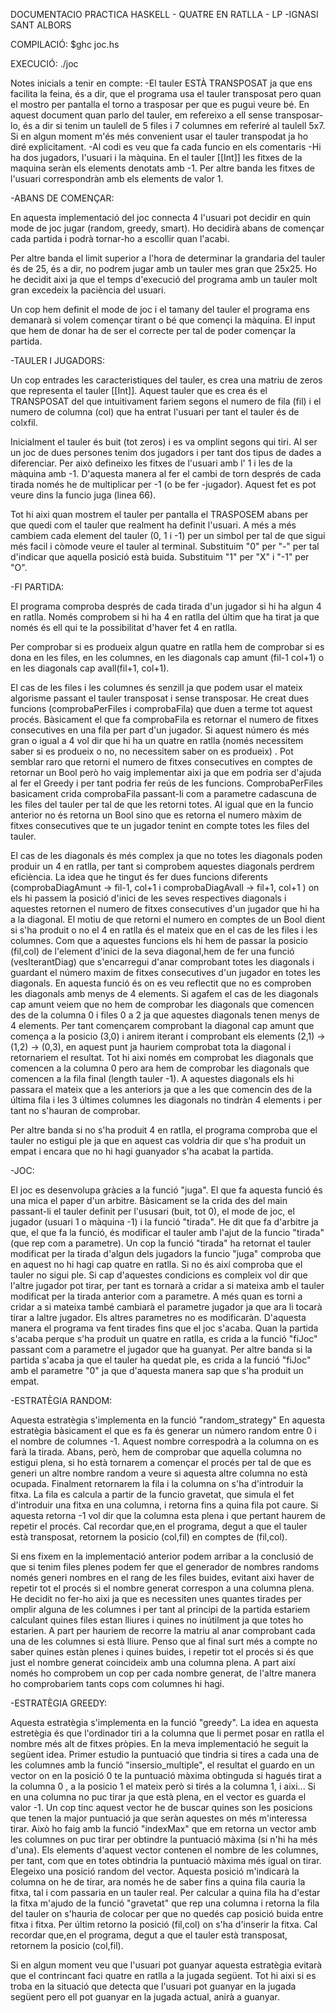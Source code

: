 DOCUMENTACIO PRACTICA HASKELL - QUATRE EN RATLLA - LP -IGNASI SANT ALBORS

COMPILACIÓ:
$ghc joc.hs

EXECUCIÓ:
./joc

Notes inicials a tenir en compte:
-El tauler ESTÀ TRANSPOSAT ja que ens facilita la feina, és a dir, que el programa usa el tauler transposat pero quan el mostro per pantalla el torno a trasposar per que es pugui veure bé. En aquest document quan parlo del tauler, em refereixo a ell sense transposar-lo, és a dir si tenim un taulell de 5 files i 7 columnes em referiré al taulell 5x7. Si en algun moment m'és més convenient usar el tauler transpodat ja ho diré explicitament.
-Al codi es veu que fa cada funcio en els comentaris
-Hi ha dos jugadors, l'usuari i la màquina. En el tauler [[Int]] les fitxes de la maquina seràn els elements denotats amb -1. Per altre banda les fitxes de l'usuari correspondràn amb els elements de valor 1.

-ABANS DE COMENÇAR:

En aquesta implementació del joc connecta 4 l'usuari pot decidir en quin mode de joc jugar (random, greedy, smart). Ho decidirà abans de començar cada partida i podrà tornar-ho a escollir quan l'acabi.


Per altre banda el limit superior a l'hora de determinar la grandaria del tauler és de 25, és a dir, no podrem jugar amb un tauler mes gran que 25x25. Ho he decidit aixi ja que el temps d'execució del programa amb un tauler molt gran excedeix la paciència del usuari.

Un cop hem definit el mode de joc i el tamany del tauler el programa ens demanarà si volem començar tirant o bé que començi la màquina. El input que hem de donar ha de ser el correcte per tal de poder començar la partida.

-TAULER I JUGADORS:

Un cop entrades les caracteristiques del tauler, es crea una matriu de zeros que representa el tauler [[Int]]. Aquest tauler que es crea és el TRANSPOSAT del que intuitivament fariem segons el numero de fila (fil) i el numero de columna (col) que ha entrat l'usuari per tant el tauler és de colxfil. 

Inicialment el tauler és buit (tot zeros) i es va omplint segons qui tiri.
Al ser un joc de dues persones tenim dos jugadors i per tant dos tipus de dades a diferenciar. Per això defineixo les fitxes de l'usuari amb l' 1 i les de la màquina amb -1. D'aquesta manera al fer el cambi de torn després de cada tirada només he de multiplicar per -1 (o be fer -jugador). Aquest fet es pot veure dins la funcio juga (linea 66).

Tot hi aixi quan mostrem el tauler per pantalla el TRASPOSEM abans per que quedi com el tauler que realment ha definit l'usuari. A més a més cambiem cada element del tauler (0, 1 i -1) per un simbol per tal de que sigui més facil i còmode veure el tauler al terminal. Substituim "0" per "-" per tal d'indicar que aquella posició està buida. Substituim "1" per "X" i "-1" per "O".

-FI PARTIDA:

El programa comproba després de cada tirada d'un jugador si hi ha algun 4 en ratlla. Només comprobem si hi ha 4 en ratlla del últim que ha tirat ja que només és ell qui te la possibilitat d'haver fet 4 en ratlla.

Per comprobar si es produeix algun quatre en ratlla hem de comprobar si es dona en les files, en les columnes, en les diagonals cap amunt (fil-1 col+1) o en les diagonals cap avall(fil+1, col+1).

El cas de les files i les columnes és senzill ja que podem usar el mateix algorisme passant el tauler transposat i sense transposar. He creat dues funcions (comprobaPerFiles i comprobaFila) que duen a terme tot aquest procés. Bàsicament el que fa comprobaFila es retornar el numero de fitxes consecutives en una fila per part d'un jugador. Si aquest número és més gran o igual a 4 vol dir que hi ha un quatre en ratlla (només necessitem saber si es produeix o no, no necessitem saber on es produeix) . Pot semblar raro que retorni el numero de fitxes consecutives en comptes de retornar un Bool però ho vaig implementar aixi ja que em podria ser d'ajuda al fer el Greedy i per tant podria fer reús de les funcions. ComprobaPerFiles basicament crida comprobaFila passant-li com a parametre cadascuna de les files del tauler per tal de que les retorni totes. Al igual que en la funcio anterior no és retorna un Bool sino que es retorna el numero màxim de fitxes consecutives que te un jugador tenint en compte totes les files del tauler. 

El cas de les diagonals és més complex ja que no totes les diagonals poden produir un 4 en ratlla, per tant si comprobem aquestes diagonals perdrem eficiència. La idea que he tingut és fer dues funcions diferents (comprobaDiagAmunt -> fil-1, col+1 i comprobaDiagAvall -> fil+1, col+1 ) on els hi passem la posició d'inici de les seves respectives diagonals i aquestes retornen el numero de fitxes consecutives d'un jugador que hi ha a la diagonal. El motiu de que retorni el numero en comptes de un Bool dient si s'ha produit o no el 4 en ratlla és el mateix que en el cas de les files i les columnes. 
Com que a aquestes funcions els hi hem de passar la posicio (fil,col) de l'element d'inici de la seva diagonal,hem de fer una funció (vesIterantDiag) que s'encarregui d'anar comprobant totes les diagonals i guardant el número maxim de fitxes consecutives d'un jugador en totes les diagonals. En aquesta funció és on es veu reflectit que no es comproben les diagonals amb menys de 4 elements. Si agafem el cas de les diagonals cap amunt veiem que no hem de comprobar les diagonals que comencen des de la columna 0 i files 0 a 2 ja que aquestes diagonals tenen menys de 4 elements. Per tant començarem comprobant la diagonal cap amunt que comença a la posicio (3,0) i anirem iterant i comprobant els elements (2,1) -> (1,2) -> (0,3), en aquest punt ja hauriem comprobat tota la diagonal i retornariem el resultat. Tot hi aixi només em comprobat les diagonals que comencen a la columna 0 pero ara hem de comprobar les diagonals que comencen a la fila final (length tauler -1). A aquestes diagonals els hi passara el mateix que a les anteriors ja que a les que comencin des de la última fila i les 3 últimes columnes les diagonals no tindràn 4 elements i per tant no s'hauran de comprobar.

Per altre banda si no s'ha produit 4 en ratlla, el programa comproba que el tauler no estigui ple ja que en aquest cas voldria dir que s'ha produit un empat i encara que no hi hagi guanyador s'ha acabat la partida.

-JOC:

El joc es desenvolupa gràcies a la funció "juga". El que fa aquesta funció és una mica el paper d'un arbitre. Bàsicament se la crida des del main passant-li el tauler definit per l'ususari (buit, tot 0), el mode de joc, el jugador (usuari 1 o màquina -1) i la funció "tirada". He dit que fa d'arbitre ja que, el que fa la funció, és modificar el tauler amb l'ajut de la funcio "tirada" (que rep com a parametre). Un cop la funció "tirada" ha retornat el tauler modificat per la tirada d'algun dels jugadors la funcio "juga" comproba que en aquest no hi hagi cap quatre en ratlla. Si no és així comproba que el tauler no sigui ple. Si cap d'aquestes condicions es compleix vol dir que l'altre jugador pot tirar, per tant es tornarà a cridar a si mateixa amb el tauler modificat per la tirada anterior com a parametre. A més quan es torni a cridar a si mateixa també cambiarà el parametre jugador ja que ara li tocarà tirar a laltre jugador. Els altres parametres no es modificaràn. 
D'aquesta manera el programa va fent tirades fins que el joc s'acaba. Quan la partida s'acaba perque s'ha produit un quatre en ratlla, es crida a la funció "fiJoc" passant com a parametre el jugador que ha guanyat. Per altre banda si la partida s'acaba ja que el tauler ha quedat ple, es crida a la funció "fiJoc" amb el parametre "0" ja que d'aquesta manera sap que s'ha produit un empat.

-ESTRATÈGIA RANDOM:

Aquesta estratègia s'implementa en la funció "random_strategy"
En aquesta estratègia bàsicament el que es fa és generar un número random entre 0 i el nombre de columnes -1. Aquest nombre correspodrà a la columna on es farà la tirada. Abans, però, hem de comprobar que aquella columna no estigui plena, si ho està tornarem a començar el procés per tal de que es generi un altre nombre random a veure si aquesta altre columna no està ocupada. Finalment retornarem la fila i la columna on s'ha d'introduir la fitxa. La fila es calcula a partir de la funcio gravetat, que simula el fet d'introduir una fitxa en una columna, i retorna fins a quina fila pot caure. Si aquesta retorna -1 vol dir que la columna esta plena i que pertant haurem de repetir el procés. Cal recordar que,en el programa, degut a que el tauler està transposat, retornem la posicio (col,fil) en comptes de (fil,col).

Si ens fixem en la implementació anterior podem arribar a la conclusió de que si tenim files plenes podem fer que el generador de nombres randoms només generi nombres en el rang de les files buides, evitant aixi haver de repetir tot el procés si el nombre generat correspon a una columna plena. He decidit no fer-ho aixi ja que es necessiten unes quantes tirades per omplir alguna de les columnes i per tant al principi de la partida estariem calculant quines files estan lliures i quines no inútilment ja que totes ho estarien. A part per hauriem de recorre la matriu al anar comprobant cada una de les columnes si està lliure. Penso que al final surt més a compte no saber quines estàn plenes i quines buides, i repetir tot el procés si és que just el nombre generat coincideix amb una columna plena. A part així només ho comprobem un cop per cada nombre generat, de l'altre manera ho comprobariem tants cops com columnes hi hagi.

-ESTRATÈGIA GREEDY:

Aquesta estratègia s'implementa en la funció "greedy".
La idea en aquesta estretègia és que l'ordinador tiri a la columna que li permet posar en ratlla el nombre més alt de fitxes pròpies. En la meva implementació he seguit la següent idea.
Primer estudio la puntuació que tindria si tires a cada una de les columnes amb la funció "insersio_multiple", el resultat el guardo en un vector on en la posició 0 te la puntuació màxima obtinguda si hagués tirat a la columna 0 , a la posicio 1 el mateix però si tirés a la columna 1, i aixi... Si en una columna no puc tirar ja que està plena, en el vector es guarda el valor -1. 
Un cop tinc aquest vector he de buscar quines son les posicions que tenen la major puntuació ja que seràn aquestes on més m'interessa tirar. Això ho faig amb la funció "indexMax" que em retorna un vector amb les columnes on puc tirar per obtindre la puntuació màxima (si n'hi ha més d'una). Els elements d'aquest vector contenen el nombre de les columnes, per tant, com que en totes obtindria la puntuació màxima més igual on tirar. Elegeixo una posició random del vector. Aquesta posició m'indicarà la columna on he de tirar, ara només he de saber fins a quina fila cauria la fitxa, tal i com passaria en un tauler real. 
Per calcular a quina fila ha d'estar la fitxa m'ajudo de la funció "gravetat" que rep una columna i retorna la fila del tauler on s'hauria de colocar per que no quedés cap posició buida entre fitxa i fitxa. 
Per últim retorno la posició (fil,col) on s'ha d'inserir la fitxa. Cal recordar que,en el programa, degut a que el tauler està transposat, retornem la posicio (col,fil).

Si en algun moment veu que l'usuari pot guanyar aquesta estratègia evitarà que el contrincant faci quatre en ratlla a la jugada següent. Tot hi aixi si es troba en la situació que detecta que l'usuari pot guanyar en la jugada següent pero ell pot guanyar en la jugada actual, anirà a guanyar.












